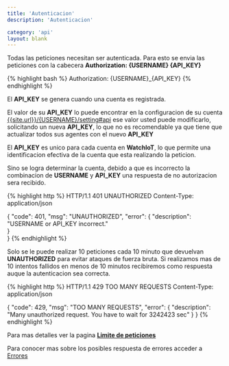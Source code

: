 ```yaml
---
title: 'Autenticacion'
description: 'Autenticacion'

category: 'api'
layout: blank
---
```


Todas las peticiones necesitan ser autenticada. Para esto se envia las peticiones con la cabecera
**Authorization: {USERNAME} {API_KEY}**

{% highlight bash %}
Authorization: {USERNAME}_{API_KEY}
{% endhighlight %}

El **API_KEY** se genera cuando una cuenta es registrada.

El valor de su **API_KEY** lo puede encontrar en la configuracion de su cuenta
[{{site.url}}/{USERNAME}/setting#api]({{site.url}}/{USERNAME}/setting#api) ese valor usted puede modificarlo,
solicitando un nueva **API_KEY**, lo que no es recomendable ya que tiene que actualizar todos sus agentes con el nuevo **API_KEY**

El **API_KEY** es unico para cada cuenta en **WatchIoT**, lo que permite una identificacion efectiva de la cuenta
que esta realizando la peticion.

Sino se logra determinar la cuenta, debido a que es incorrecto la combinacion de **USERNAME** y **API_KEY** una respuesta
de no autorizacion sera recibido.

{% highlight http %}
HTTP/1.1 401 UNAUTHORIZED
Content-Type: application/json

{
    "code": 401,
    "msg": "UNAUTHORIZED",
    "error": {
        "description": "USERNAME or API_KEY incorrect."        
    }    
}
{% endhighlight %}

Solo se le puede realizar 10 peticiones cada 10 minuto que devuelvan **UNAUTHORIZED** para evitar ataques de fuerza bruta.
Si realizamos mas de 10 intentos fallidos en menos de 10 minutos recibiremos como respuesta auque la autenticacion sea correcta.

{% highlight http %}
HTTP/1.1 429 TOO MANY REQUESTS
Content-Type: application/json

{
    "code": 429,
    "msg": "TOO MANY REQUESTS",
    "error": {
        "description": "Many unauthorized request. You have to wait for 3242423 sec"
    }
}
{% endhighlight %}

Para mas detalles ver la pagina **[Limite de peticiones](#/rate-limit/)**

Para conocer mas sobre los posibles respuesta de errores acceder a [Errores](#/error/)